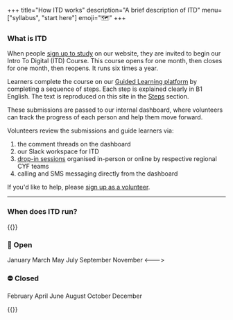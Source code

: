+++
title="How ITD works"
description="A brief description of ITD"
menu=["syllabus", "start here"]
emoji="🗺️"
+++

### What is ITD

When people [sign up to study](https://codeyourfuture.io/itc/) on our website, they are invited to begin our Intro To Digital (ITD) Course. This course opens for one month, then closes for one month, then reopens. It runs six times a year.

Learners complete the course on our [Guided Learning platform](https://course1.codeyourfuture.io/) by completing a sequence of steps. Each step is explained clearly in B1 English. The text is reproduced on this site in the [Steps](./steps) section.

These submissions are passed to our internal dashboard, where volunteers can track the progress of each person and help them move forward.

Volunteers review the submissions and guide learners via:

1. the comment threads on the dashboard
1. our Slack workspace for ITD
1. [drop-in sessions](./workshops) organised in-person or online by respective regional CYF teams
1. calling and SMS messaging directly from the dashboard

If you'd like to help, please [sign up as a volunteer](https://codeyourfuture.io/volunteer/).

---

### When does ITD run?

{{<columns>}}

### 📅 Open

January
March
May
July
September
November
<--->

### ⛔ Closed

February
April
June
August
October
December

{{</columns>}}
